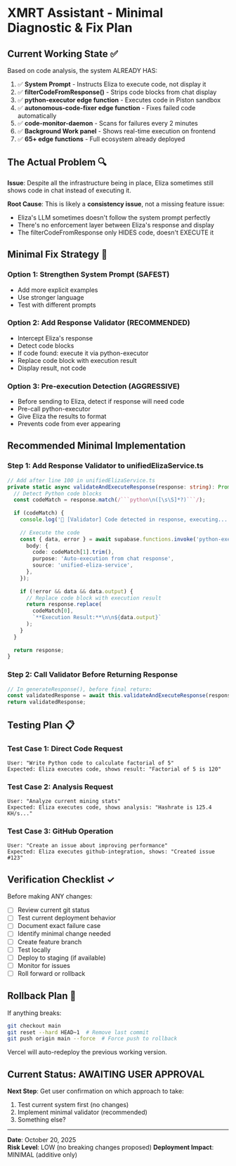 # XMRT Assistant - Minimal Diagnostic & Fix Plan

## Current Working State ✅

Based on code analysis, the system ALREADY HAS:

1. ✅ **System Prompt** - Instructs Eliza to execute code, not display it
2. ✅ **filterCodeFromResponse()** - Strips code blocks from chat display
3. ✅ **python-executor edge function** - Executes code in Piston sandbox
4. ✅ **autonomous-code-fixer edge function** - Fixes failed code automatically
5. ✅ **code-monitor-daemon** - Scans for failures every 2 minutes
6. ✅ **Background Work panel** - Shows real-time execution on frontend
7. ✅ **65+ edge functions** - Full ecosystem already deployed

## The Actual Problem 🔍

**Issue**: Despite all the infrastructure being in place, Eliza sometimes still shows code in chat instead of executing it.

**Root Cause**: This is likely a **consistency issue**, not a missing feature issue:
- Eliza's LLM sometimes doesn't follow the system prompt perfectly
- There's no enforcement layer between Eliza's response and display
- The filterCodeFromResponse only HIDES code, doesn't EXECUTE it

## Minimal Fix Strategy 🎯

### Option 1: Strengthen System Prompt (SAFEST)
- Add more explicit examples
- Use stronger language
- Test with different prompts

### Option 2: Add Response Validator (RECOMMENDED)
- Intercept Eliza's response
- Detect code blocks
- If code found: execute it via python-executor
- Replace code block with execution result
- Display result, not code

### Option 3: Pre-execution Detection (AGGRESSIVE)
- Before sending to Eliza, detect if response will need code
- Pre-call python-executor
- Give Eliza the results to format
- Prevents code from ever appearing

## Recommended Minimal Implementation

### Step 1: Add Response Validator to unifiedElizaService.ts

```typescript
// Add after line 100 in unifiedElizaService.ts
private static async validateAndExecuteResponse(response: string): Promise<string> {
  // Detect Python code blocks
  const codeMatch = response.match(/```python\n([\s\S]*?)```/);
  
  if (codeMatch) {
    console.log('🔧 [Validator] Code detected in response, executing...');
    
    // Execute the code
    const { data, error } = await supabase.functions.invoke('python-executor', {
      body: {
        code: codeMatch[1].trim(),
        purpose: 'Auto-execution from chat response',
        source: 'unified-eliza-service',
      },
    });
    
    if (!error && data && data.output) {
      // Replace code block with execution result
      return response.replace(
        codeMatch[0],
        `**Execution Result:**\n\n${data.output}`
      );
    }
  }
  
  return response;
}
```

### Step 2: Call Validator Before Returning Response

```typescript
// In generateResponse(), before final return:
const validatedResponse = await this.validateAndExecuteResponse(response);
return validatedResponse;
```

## Testing Plan 📋

### Test Case 1: Direct Code Request
```
User: "Write Python code to calculate factorial of 5"
Expected: Eliza executes code, shows result: "Factorial of 5 is 120"
```

### Test Case 2: Analysis Request
```
User: "Analyze current mining stats"
Expected: Eliza executes code, shows analysis: "Hashrate is 125.4 KH/s..."
```

### Test Case 3: GitHub Operation
```
User: "Create an issue about improving performance"
Expected: Eliza executes github-integration, shows: "Created issue #123"
```

## Verification Checklist ✓

Before making ANY changes:
- [ ] Review current git status
- [ ] Test current deployment behavior
- [ ] Document exact failure case
- [ ] Identify minimal change needed
- [ ] Create feature branch
- [ ] Test locally
- [ ] Deploy to staging (if available)
- [ ] Monitor for issues
- [ ] Roll forward or rollback

## Rollback Plan 🔄

If anything breaks:
```bash
git checkout main
git reset --hard HEAD~1  # Remove last commit
git push origin main --force  # Force push to rollback
```

Vercel will auto-redeploy the previous working version.

## Current Status: AWAITING USER APPROVAL

**Next Step**: Get user confirmation on which approach to take:
1. Test current system first (no changes)
2. Implement minimal validator (recommended)
3. Something else?

---

**Date**: October 20, 2025  
**Risk Level**: LOW (no breaking changes proposed)
**Deployment Impact**: MINIMAL (additive only)
